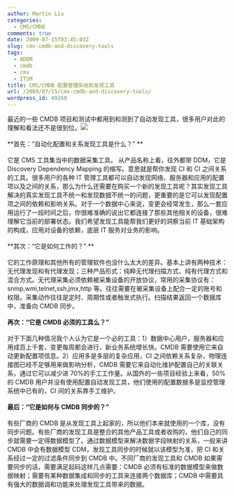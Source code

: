 ```yaml
---
author: Martin Liu
categories:
  - CMS/CMDB
comments: true
date: 2009-07-15T03:45:03Z
slug: cms-cmdb-and-discovery-tools
tags:
  - ADDM
  - cmdb
  - cms
  - ITSM
title: CMS/CMDB 配置管理系统和发现工具
url: /2009/07/15/cms-cmdb-and-discovery-tools/
wordpress_id: 49269
---
```


最近的一些 CMDB 项目和测试中都用到和测到了自动发现工具，很多用户对此的理解和看法还不是很到位。![](http://www.re-soft.com/images/viewscreen.jpg)<br /><br />**首先：“自动化配置和关系发现工具是什么？” **<br /><br />它是 CMS 工具集当中的数据采集工具。 从产品名称上看，往外都带 DDM，它是 Discovery Dependency Mapping 的缩写。意思就是帮你发现 CI 和 CI 之间关系的工具。很多用户的各种 IT 管理工具都可以自动发现网络、服务器和应用的配置项以及之间的关系，那么为什么还需要在购买一个新的发现工具呢？其实发现工具解决的真实发现工具不统一和发现数据不统一的问题，更重要的是它可以发现配置项之间的依赖和影响关系。对于一个数据中心来说，变更会经常发生，那么一套应用运行了一段时间之后，你很难准确的说出它都连接了那些其他相关的设备，很难理解它当前的部署状态。我们希望发现工具能帮我们更好的洞察当前 IT 基础架构的构成，应用对设备的依赖，底层 IT 服务对业务的影响。<br /><br />**其次：“它是如何工作的？” **<br /><br />它的工作原理和其他所有的管理软件也没什么太大的差异。基本上讲有两种技术：无代理发现和有代理发现；三种产品形式：纯粹无代理扫描方式、纯有代理方式和混合方式。无代理采集必须依赖被采集设备的开放协议，常用的采集协议有：snmp,wmi,telnet,ssh,jmx,http 等。往往需要在被采集设备上配合一定的账号和权限。采集动作往往是定时、周期性或者触发式执行。扫描结果返回一个数据库中，准备向 CMDB 同步。<br /><br />**再次：“它是 CMDB 必须的工具么？”**<br /><br />对于下面几种情况我个人认为它是一个必的工具：1）数据中心用户，服务器和应用成百上千套，变更每周都会进行，新业务系统增长快。CMDB 需要使用它来自动更新配置项信息。2）应用多是多层的复杂应用，CI 之间依赖关系复杂，物理连接图已经不足够用来做影响分析，CMDB 需要它来自动化维护配置自己的关联关系，通过它可以减少进 70%的手工工作量。从国外的一些项目经验上来看，50%的 CMDB 用户并没有使用配置自动发现工具，他们使用的配置数据多是监控管理系统中已有的，CI 间的关系靠手工维护。<br /><br />**最后：“它是如何与 CMDB 同步的？”**<br /><br />有些厂商的 CMDB 是从发现工具上起家的，所以他们本来就使用的一个库，没有同步问题。有些厂商的发现工具是整合的其他产品工具或者收购的，他们自己的同步就需要一定得数据模型了。通过数据模型来解决数据字段映射的关系，一般来讲 CMDB 中会有数据模型 CDM，发现工具同步的时候就以该模型为准，把 CI 和关系经过一定的过滤条件同步到 CMDB 中。不同厂商的发现工具和 CMDB 如果需要同步的话，需要满足起码这样几点需要：CMDB 必须有标准的数据模型来做数据映射；需要有某种数据集成和同步的工具来连接两个数据库；CMDB 中需要具有强大的数据调和功能来处理发现工具带来的数据。
